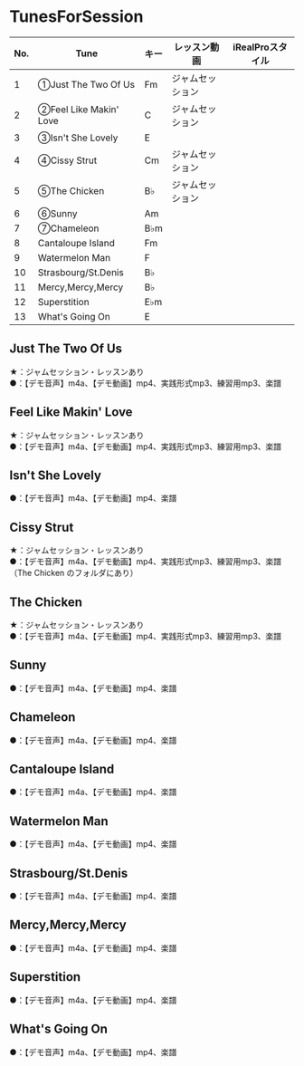 # TunesForSession

|No.|Tune|キー|レッスン動画|iRealProスタイル|
|---|---|---|---|---|
|1|①Just The Two Of Us|Fm|ジャムセッション||
|2|②Feel Like Makin' Love|C|ジャムセッション||
|3|③Isn't She Lovely|E|||
|4|④Cissy Strut|Cm|ジャムセッション||
|5|⑤The Chicken|B♭|ジャムセッション||
|6|⑥Sunny|Am|||
|7|⑦Chameleon|B♭m|||
|8|Cantaloupe Island|Fm||
|9|Watermelon Man|F|||
|10|Strasbourg/St.Denis|B♭|||
|11|Mercy,Mercy,Mercy|B♭|||
|12|Superstition|E♭m|||
|13|What's Going On|E|||
  
## Just The Two Of Us
★：ジャムセッション・レッスンあり  
●：【デモ音声】m4a、【デモ動画】mp4、実践形式mp3、練習用mp3、楽譜  
  
## Feel Like Makin' Love
★：ジャムセッション・レッスンあり  
●：【デモ音声】m4a、【デモ動画】mp4、実践形式mp3、練習用mp3、楽譜  
  
## Isn't She Lovely
●：【デモ音声】m4a、【デモ動画】mp4、楽譜  
  
## Cissy Strut
★：ジャムセッション・レッスンあり  
●：【デモ音声】m4a、【デモ動画】mp4、実践形式mp3、練習用mp3、楽譜（The Chicken のフォルダにあり）  
  
## The Chicken
★：ジャムセッション・レッスンあり  
●：【デモ音声】m4a、【デモ動画】mp4、実践形式mp3、練習用mp3、楽譜  
  
## Sunny
●：【デモ音声】m4a、【デモ動画】mp4、楽譜  
  
## Chameleon
●：【デモ音声】m4a、【デモ動画】mp4、楽譜  
  
## Cantaloupe Island
●：【デモ音声】m4a、【デモ動画】mp4、楽譜  
  
## Watermelon Man
●：【デモ音声】m4a、【デモ動画】mp4、楽譜  
  
## Strasbourg/St.Denis
●：【デモ音声】m4a、【デモ動画】mp4、楽譜  
  
## Mercy,Mercy,Mercy
●：【デモ音声】m4a、【デモ動画】mp4、楽譜  
  
## Superstition
●：【デモ音声】m4a、【デモ動画】mp4、楽譜  
  
## What's Going On
●：【デモ音声】m4a、【デモ動画】mp4、楽譜  
  